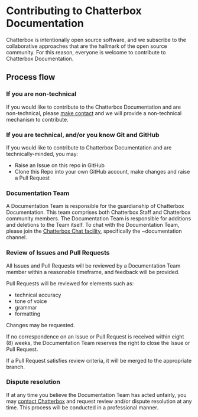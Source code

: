 # Contributing to Chatterbox Documentation

Chatterbox is intentionally open source software, and we subscribe to the collaborative approaches that are the hallmark of the open source community. For this reason, everyone is welcome to contribute to Chatterbox Documentation.

## Process flow

### If you are non-technical

If you would like to contribute to the Chatterbox Documentation and are non-technical, please [make contact](https://chatterbox.ai/contact) and we will provide a non-technical mechanism to contribute.

### If you are technical, and/or you know Git and GitHub

If you would like to contribute to Chatterbox Documentation and are technically-minded, you may:

* Raise an Issue on this repo in GitHub
* Clone this Repo into your own GitHub account, make changes and raise a Pull Request

### Documentation Team

A Documentation Team is responsible for the guardianship of Chatterbox Documentation. This team comprises both Chatterbox Staff and Chatterbox community members. The Documentation Team is responsible for additions and deletions to the Team itself. To chat with the Documentation Team, please join the [Chatterbox Chat facility](https://chat.chatterbox.ai), specifically the ~documentation channel.

### Review of Issues and Pull Requests

All Issues and Pull Requests will be reviewed by a Documentation Team member within a reasonable timeframe, and feedback will be provided.

Pull Requests will be reviewed for elements such as:

* technical accuracy
* tone of voice
* grammar
* formatting

Changes may be requested.

If no correspondence on an Issue or Pull Request is received within eight (8) weeks, the Documentation Team reserves the right to close the Issue or Pull Request.

If a Pull Request satisfies review criteria, it will be merged to the appropriate branch.

### Dispute resolution

If at any time you believe the Documentation Team has acted unfairly, you may [contact Chatterbox](https://chatterbox.ai/contact) and request review and/or dispute resolution at any time. This process will be conducted in a professional manner.
